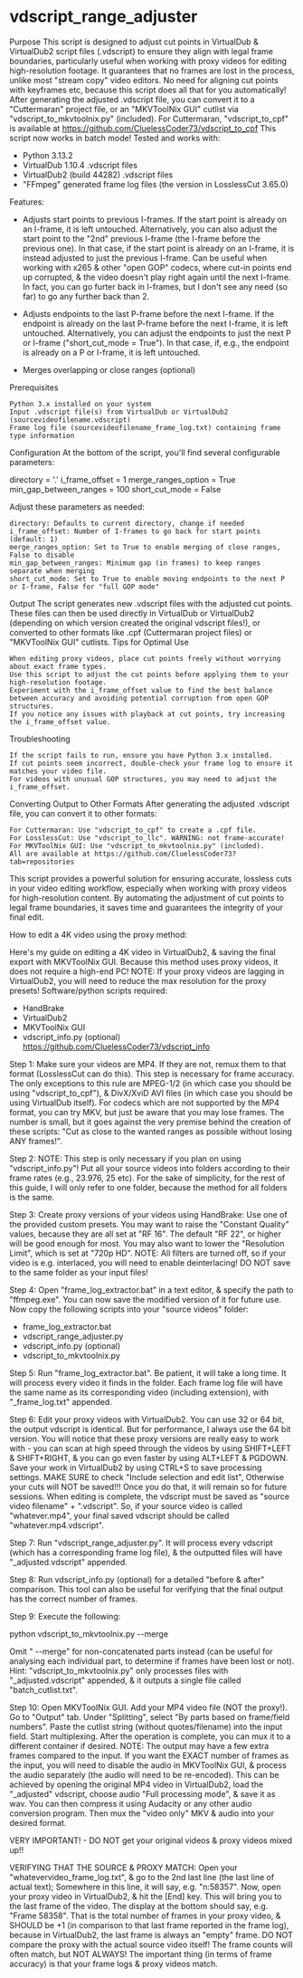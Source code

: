 # vdscript_range_adjuster
Purpose
This script is designed to adjust cut points in VirtualDub & VirtualDub2 script files (.vdscript) to ensure they align with legal frame boundaries, particularly useful when working with proxy videos for editing high-resolution footage. It guarantees that no frames are lost in the process, unlike most "stream copy" video editors. No need for aligning cut points with keyframes etc, because this script does all that for you automatically! After generating the adjusted .vdscript file, you can convert it to a "Cuttermaran" project file, or an "MKVToolNix GUI" cutlist via "vdscript_to_mkvtoolnix.py" (included). For Cuttermaran, "vdscript_to_cpf" is available at https://github.com/CluelessCoder73/vdscript_to_cpf
This script now works in batch mode!
 Tested and works with:
 - Python 3.13.2
 - VirtualDub 1.10.4 .vdscript files
 - VirtualDub2 (build 44282) .vdscript files
 - "FFmpeg" generated frame log files (the version in LosslessCut 3.65.0)

Features:

 - Adjusts start points to previous I-frames. If the start point is already on an I-frame, it is left untouched. 
    Alternatively, you can also adjust the start point to the "2nd" previous I-frame (the I-frame before the previous one). In that case, if the start point is already on an I-frame, it is instead adjusted to just the previous I-frame. Can be useful when working with x265 & other "open GOP" codecs, where cut-in points end up corrupted, & the video doesn't play right again until the next I-frame.
    In fact, you can go furter back in I-frames, but I don't see any need (so far) to go any further back than 2.

 - Adjusts endpoints to the last P-frame before the next I-frame. If the endpoint is already on the last P-frame before the next I-frame, it is left untouched.
    Alternatively, you can adjust the endpoints to just the next P or I-frame ("short_cut_mode = True"). In that case, if, e.g., the endpoint is already on a P or I-frame, it is left untouched.
    
 - Merges overlapping or close ranges (optional)

Prerequisites

    Python 3.x installed on your system
    Input .vdscript file(s) from VirtualDub or VirtualDub2 (sourcevideofilename.vdscript)
    Frame log file (sourcevideofilename_frame_log.txt) containing frame type information

Configuration
At the bottom of the script, you'll find several configurable parameters:

directory = '.'
i_frame_offset = 1
merge_ranges_option = True
min_gap_between_ranges = 100
short_cut_mode = False

Adjust these parameters as needed:

    directory: Defaults to current directory, change if needed
    i_frame_offset: Number of I-frames to go back for start points (default: 1)
    merge_ranges_option: Set to True to enable merging of close ranges, False to disable
    min_gap_between_ranges: Minimum gap (in frames) to keep ranges separate when merging
    short_cut_mode: Set to True to enable moving endpoints to the next P or I-frame, False for "full GOP mode"

Output
The script generates new .vdscript files with the adjusted cut points. These files can then be used directly in VirtualDub or VirtualDub2 (depending on which version created the original vdscript files!), or converted to other formats like .cpf (Cuttermaran project files) or "MKVToolNix GUI" cutlists.
Tips for Optimal Use

    When editing proxy videos, place cut points freely without worrying about exact frame types.
    Use this script to adjust the cut points before applying them to your high-resolution footage.
    Experiment with the i_frame_offset value to find the best balance between accuracy and avoiding potential corruption from open GOP structures.
    If you notice any issues with playback at cut points, try increasing the i_frame_offset value.

Troubleshooting

    If the script fails to run, ensure you have Python 3.x installed.
    If cut points seem incorrect, double-check your frame log to ensure it matches your video file.
    For videos with unusual GOP structures, you may need to adjust the i_frame_offset.

Converting Output to Other Formats
After generating the adjusted .vdscript file, you can convert it to other formats:

    For Cuttermaran: Use "vdscript_to_cpf" to create a .cpf file.
    For LosslessCut: Use "vdscript_to_llc". WARNING: not frame-accurate!
    For MKVToolNix GUI: Use "vdscript_to_mkvtoolnix.py" (included).
    All are available at https://github.com/CluelessCoder73?tab=repositories

This script provides a powerful solution for ensuring accurate, lossless cuts in your video editing workflow, especially when working with proxy videos for high-resolution content. By automating the adjustment of cut points to legal frame boundaries, it saves time and guarantees the integrity of your final edit.

How to edit a 4K video using the proxy method:

Here's my guide on editing a 4K video in VirtualDub2, & saving the final export with MKVToolNix GUI. Because this method uses proxy videos, it does not require a high-end PC! NOTE: If your proxy videos are lagging in VirtualDub2, you will need to reduce the max resolution for the proxy presets!
 Software/python scripts required:
 - HandBrake
 - VirtualDub2
 - MKVToolNix GUI
 - vdscript_info.py (optional) https://github.com/CluelessCoder73/vdscript_info

Step 1:
Make sure your videos are MP4. If they are not, remux them to that format (LosslessCut can do this). This step is necessary for frame accuracy. The only exceptions to this rule are MPEG-1/2 (in which case you should be using "vdscript_to_cpf"), & DivX/XviD AVI files (in which case you should be using VirtualDub itself). For codecs which are not supported by the MP4 format, you can try MKV, but just be aware that you may lose frames. The number is small, but it goes against the very premise behind the creation of these scripts: "Cut as close to the wanted ranges as possible without losing ANY frames!".

Step 2:
NOTE: This step is only necessary if you plan on using "vdscript_info.py"!
Put all your source videos into folders according to their frame rates (e.g., 23.976, 25 etc). For the sake of simplicity, for the rest of this guide, I will only refer to one folder, because the method for all folders is the same.

Step 3:
Create proxy versions of your videos using HandBrake: Use one of the provided custom presets. You may want to raise the "Constant Quality" values, because they are all set at "RF 16". The default "RF 22", or higher will be good enough for most. You may also want to lower the "Resolution Limit", which is set at "720p HD". NOTE: All filters are turned off, so if your video is e.g. interlaced, you will need to enable deinterlacing! DO NOT save to the same folder as your input files!

Step 4:
Open "frame_log_extractor.bat" in a text editor, & specify the path to "ffmpeg.exe". You can now save the modified version of it for future use. Now copy the following scripts into your "source videos" folder:

 - frame_log_extractor.bat
 - vdscript_range_adjuster.py
 - vdscript_info.py (optional)
 - vdscript_to_mkvtoolnix.py

Step 5:
Run "frame_log_extractor.bat". Be patient, it will take a long time. It will process every video it finds in the folder. Each frame log file will have the same name as its corresponding video (including extension), with "_frame_log.txt" appended.

Step 6:
Edit your proxy videos with VirtualDub2. You can use 32 or 64 bit, the output vdscript is identical. But for performance, I always use the 64 bit version. You will notice that these proxy versions are really easy to work with - you can scan at high speed through the videos by using SHIFT+LEFT & SHIFT+RIGHT, & you can go even faster by using ALT+LEFT & PGDOWN. Save your work in VirtualDub2 by using CTRL+S to save processing settings. MAKE SURE to check "Include selection and edit list", Otherwise your cuts will NOT be saved!!! Once you do that, it will remain so for future sessions. When editing is complete, the vdscript must be saved as "source video filename" + ".vdscript". So, if your source video is called "whatever.mp4", your final saved vdscript should be called "whatever.mp4.vdscript".

Step 7:
Run "vdscript_range_adjuster.py". It will process every vdscript (which has a corresponding frame log file), & the outputted files will have "_adjusted.vdscript" appended.

Step 8:
Run vdscript_info.py (optional) for a detailed "before & after" comparison. This tool can also be useful for verifying that the final output has the correct number of frames.

Step 9:
Execute the following:

python vdscript_to_mkvtoolnix.py --merge

Omit " --merge" for non-concatenated parts instead (can be useful for analysing each individual part, to determine if frames have been lost or not). Hint: "vdscript_to_mkvtoolnix.py" only processes files with "_adjusted.vdscript" appended, & it outputs a single file called "batch_cutlist.txt".

Step 10:
Open MKVToolNix GUI. Add your MP4 video file (NOT the proxy!). Go to "Output" tab. Under "Splitting", select "By parts based on frame/field numbers". Paste the cutlist string (without quotes/filename) into the input field. Start multiplexing. After the operation is complete, you can mux it to a different container if desired. NOTE: The output may have a few extra frames compared to the input. If you want the EXACT number of frames as the input, you will need to disable the audio in MKVToolNix GUI, & process the audio separately (the audio will need to be re-encoded). This can be achieved by opening the original MP4 video in VirtualDub2, load the "_adjusted" vdscript, choose audio "Full processing mode", & save it as wav. You can then compress it using Audacity or any other audio conversion program. Then mux the "video only" MKV & audio into your desired format.

VERY IMPORTANT! - DO NOT get your original videos & proxy videos mixed up!!

VERIFYING THAT THE SOURCE & PROXY MATCH:
Open your "whatevervideo_frame_log.txt", & go to the 2nd last line (the last line of actual text); Somewhere in this line, it will say, e.g. "n:58357".
Now, open your proxy video in VirtualDub2, & hit the [End] key. This will bring you to the last frame of the video. The display at the bottom should say, e.g. "Frame 58358". That is the total number of frames in your proxy video, & SHOULD be +1 (in comparison to that last frame reported in the frame log), because in VirtualDub2, the last frame is always an "empty" frame.
DO NOT compare the proxy with the actual source video itself! The frame counts will often match, but NOT ALWAYS! The important thing (in terms of frame accuracy) is that your frame logs & proxy videos match.
